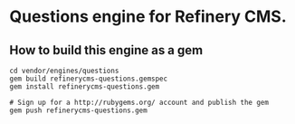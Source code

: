 # Questions engine for Refinery CMS.

## How to build this engine as a gem

    cd vendor/engines/questions
    gem build refinerycms-questions.gemspec
    gem install refinerycms-questions.gem
    
    # Sign up for a http://rubygems.org/ account and publish the gem
    gem push refinerycms-questions.gem